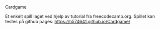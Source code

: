 Cardgame

Et enkelt spill laget ved hjelp av tutorial fra freecodecamp.org.
Spillet kan testes på github pages: https://h574641.github.io/Cardgame/
